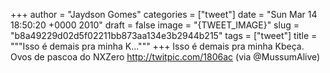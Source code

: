 
+++
author = "Jaydson Gomes"
categories = ["tweet"]
date = "Sun Mar 14 18:50:20 +0000 2010"
draft = false
image = "{TWEET_IMAGE}"
slug = "b8a49229d02d5f02211bb873aa134e3b2944b215"
tags = ["tweet"]
title = """Isso é demais pra minha K..."""
+++
Isso é demais pra minha Kbeça. Ovos de pascoa do NXZero http://twitpic.com/1806ac  (via @MussumAlive)
